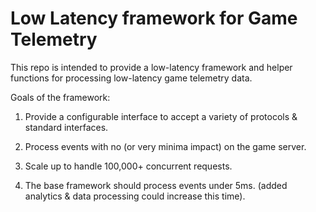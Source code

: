 # Low Latency framework for Game Telemetry

This repo is intended to provide a low-latency framework and helper functions for processing low-latency game telemetry data. 

Goals of the framework: 

1.  Provide a configurable interface to accept a variety of protocols & standard interfaces.

2.  Process events with no (or very minima impact) on the game server.

3.  Scale up to handle 100,000+ concurrent requests.

4.  The base framework should process events under 5ms. (added analytics & data processing could increase this time).
